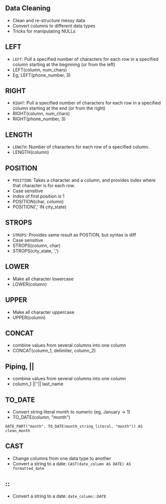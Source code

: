 ## Data Cleaning
- Clean and re-structure messy data
- Convert columns to different data types
- Tricks for manipulating NULLs

## LEFT
- `LEFT`: Pull a specified number of characters for each row in a specified column starting at the beginning (or from the left)
- LEFT(column, num_chars)
- Eg, LEFT(phone_number, 3)

## RIGHT
- `RIGHT`: Pull a specified number of characters for each row in a specified column starting at the end (or from the right)
- RIGHT(column, num_chars)
- RIGHT(phone_number, 3)

## LENGTH
- `LENGTH`: Number of characters for each row of a specified column.
- LENGTH(column)

## POSITION
- `POSITION`: Takes a character and a column, and provides index where that character is for each row.
- Case sensitive
- Index of first position is 1
- POSITION(char, column)
- POSITION(',' IN city_state)

## STROPS
- `STROPS`: Provides same result as POSTION, but syntax is diff
- Case sensitive
- STROPS(column, char)
- STROPS(city_state, ',')

## LOWER
- Make all character lowercase
- LOWER(column)

## UPPER
- Make all character uppercase
- UPPER(column)

## CONCAT
- combine values from several columns into one column
- CONCAT(column_1, delimiter, column_2)

## Piping, ||
- combine values from several columns into one column
- column_1 ||''|| last_name

## TO_DATE
- Convert string literal month to numeric (eg, January -> 1)
- TO_DATE(column, "month")
 ```
 DATE_PART("month", TO_DATE(month_string_literal, "month")) AS clean_month
 ```

## CAST
- Change columns from one data type to another
- Convert a string to a date: `CAST(date_column AS DATE) AS formatted_date`

## ::
- Convert a string to a date: `date_column::DATE`

